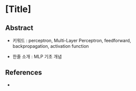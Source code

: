 # [Title]

## Abstract

- 키워드 : perceptron, Multi-Layer Perceptron, feedforward, backpropagation, activation function

- 한줄 소개 : MLP 기초 개념

## References

- 

